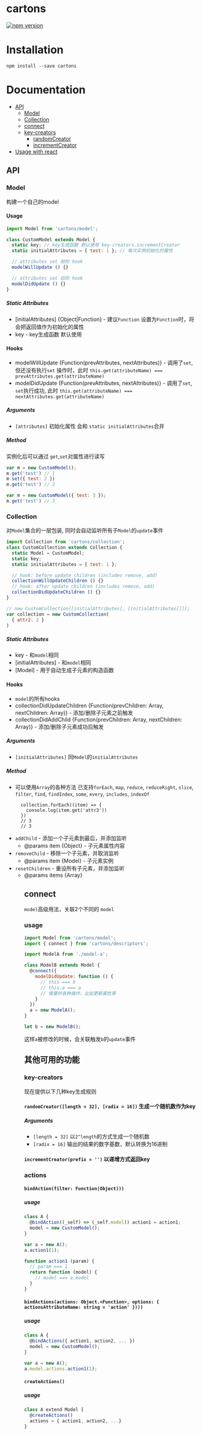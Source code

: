 # cartons
[![npm version](https://img.shields.io/npm/v/cartons.svg?maxAge=3600)](https://www.npmjs.org/package/cartons)

# Installation
```
npm install --save cartons
```

# Documentation
- [API](#api)
  - [Model](#model)
  - [Collection](#collection)
  - [connect](#connect)
  - [key-creators](#key-creators)
    - [randomCreator](#randomCreator)
    - [incrementCreator](#incrementCreator)
- [Usage with react](https://github.com/ignous/cartons/tree/master/packages/cartons-react/README.md)

## API
### Model
构建一个自己的model

#### Usage
```js
import Model from 'cartons/model';

class CustomModel extends Model {
  static key; // key生成函数 默认使用 key-creators.incrementCreator
  static initialAttributes = { test: 1 }; // 每次实例初始化的属性

  // attributes set 前的 hook
  modelWillUpdate () {}

  // attributes set 后的 hook
  modelDidUpdate () {}
}
```

##### Static Attributes
- [initialAttributes] {Object|Function} - 建议`Function`
  设置为`Function`时，将会把返回值作为初始化的属性
- key - key生成函数 默认使用

#### Hooks
- modelWillUpdate {Function(prevAttributes, nextAttributes)} - 调用了`set`, 但还没有执行`set` 操作时，此时 `this.get(attributeName) === prevAttributes.get(attributeName)`
- modelDidUpdate {Function(prevAttributes, nextAttributes)} - 调用了`set`, `set`执行成功, 此时 `this.get(attributeName) === nextAttributes.get(attributeName)`

##### Arguments
- `[attributes]` 初始化属性 会和 `static initialAttributes`合并

##### Method
实例化后可以通过 `get`,`set`对属性进行读写
```js
var m = new CustomModel();
m.get('test') // 1
m.set({ test: 2 })
m.get('test') // 2

var m = new CustomModel({ test: 3 });
m.get('test') // 3
```

### Collection
对`Model`集合的一层包装, 同时会自动监听所有子`Model`的`update`事件
```js
import Collection from 'cartons/collection';
class CustomCollection extends Collection {
  static Model = CustomModel;
  static key;
  static initialAttributes = { test: 1 };

  // hook: before update children (includes remove, add)
  collectionWillUpdateChildren () {}
  // hook: after update children (includes remove, add)
  collectionDidUpdateChildren () {}
}

// new CustomCollection([initialAttributes], [initialAttributes[]]);
var collection = new CustomCollection(
  { attr2: 2 }
)
```
##### Static Attributes
- key - 和`model`相同
- [initialAttributes] - 和`model`相同
- [Model] - 用于自动生成子元素的构造函数

#### Hooks
- `model`的所有hooks
- collectionDidUpdateChildren {Function(prevChildren: Array<Model>, nextChildren: Array<Model>)} - 添加/删除子元素之前触发
- collectionDidAddChild {Function(prevChildren: Array<Model>, nextChildren: Array<Model>)} - 添加/删除子元素成功后触发

##### Arguments
- `[initialAttributes]` 同`Model`的`initialAttributes`

##### Method
- 可以使用`Array`的各种方法 已支持`forEach`, `map`, `reduce`, `reduceRight`, `slice`, `filter`, `find`, `findIndex`, `some`, `every`, `includes`, `indexOf`
  ```
    collection.forEach((item) => {
      console.log(item.get('attr3'))
    })
    // 3
    // 3
  ```
- `addChild` - 添加一个子元素到最后，并添加监听
  - @params item {Object} - 子元素属性内容
- `removeChild` - 移除一个子元素，并取消监听
  - @params item {Model} - 子元素实例
- `resetChildren` - 重设所有子元素，并添加监听
  - @params items {Array<Object>}


## connect
`model`高级用法，关联2个不同的 `model`

### usage
```js
import Model from 'cartons/model';
import { connect } from 'cartons/descriptors';

import ModelA from './model-a';

class ModelB extends Model {
  @connect({
    modelDidUpdate: function () {
      // this === b
      // this.a === a
      // 需要的各种操作，比如更新属性等
    }
  })
  a = new ModelA();
}

let b = new ModelB();
```
这样`a`被修改的时候，会关联触发`b`的`update`事件

## 其他可用的功能
### key-creators
现在提供以下几种key生成规则

<a id="randomCreator"></a>

#### `randomCreator([length = 32], [radix = 16])` 生成一个随机数作为key

##### Arguments
- `[length = 32]` 以`2^length`的方式生成一个随机数
- `[radix = 16]`  输出的结果的数字基数，默认转换为16进制

<a id="incrementCreator"></a>

#### `incrementCreator(prefix = '')` 以递增方式返回key


### actions

#### `bindAction(filter: Function|Object)))`
##### usage
```js
class A {
  @bindAction((_self) => (_self.model)) action1 = action1;
  model = new CustomModel();
}

var a = new A();
a.action1(1);

function action1 (param) {
  // param === 1
  return function (model) {
    // model === a.model
  }
}
```

#### `bindActions(actions: Object.<Function>, options: { actionsAttributeName: string = 'action' })))`
##### usage
```js
class A {
  @bindActions({ action1, action2, ... })
  model = new CustomModel();
}

var a = new A();
a.model.actions.action1(1);
```

#### `createActions()`
##### usage
```js
class A extend Model {
  @createActions()
  actions = { action1, action2, ...}
}
```
